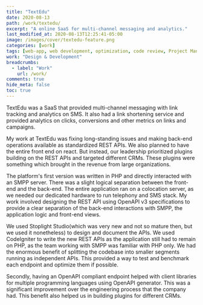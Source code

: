 ```yaml
---
title: "TextEdu"
date: 2020-08-13
path: /work/textedu/
excerpt: "A online SaaS for multi-channel messaging and analytics."
last_modified_at: 2020-08-13T12:25:41-05:00
image: /images/cover/textedu-feature.png
categories: [work]
tags: [web-app, web development, optimization, code review, Project Management]
work: "Design & Development"
breadcrumbs:
  - label: "Work"
    url: /work/
comments: true
hide_meta: false
toc: true
---
```


TextEdu was a SaaS that provided multi-channel messaging with link tracking and analytics on SMS. It also had a link shortening service and provided analytics on clicks, conversions and other metrics on links and campaigns.

My work at TextEdu was fixing long-standing issues and making back-end operations available as standardized REST APIs. We also planned to have the entire front end on react. But instead, our leadership prioritized plugins building on the REST APIs and targeted different CRMs. These plugins were something which brought in the revenue from large organizations.

The platform's first version was written in PHP and directly interacted with an SMPP server. There was a slight logical separation between the front-end and the back-end. The entire application ran on a colocation server, as we needed our dedicated hardware to run telephony and SMS stack. My work involved designing the REST API using OpenAPI v3 specifications to provide a  clear separation of the back-end interactions with SMPP, the application logic and front-end views.

We used Stoplight Studio(which was very new and not so mature then, but we used it nonetheless) to design and document the APIs. We used CodeIgniter to write the new REST APIs as the application still had to remain on PHP, as the team working with SMPP was familiar with PHP only. We had the enormous benefit of splitting the codebase into smaller segments running as independent APIs. This provided a way to test and benchmark each endpoint and optimize them if possible.

Secondly, having an OpenAPI compliant endpoint helped with client libraries for multiple programming languages using OpenAPI generator. This was a significant improvement over the engineering process that the company had. This benefit also helped us in building plugins for different CRMs.

